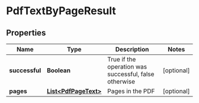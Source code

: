 
# PdfTextByPageResult

## Properties
Name | Type | Description | Notes
------------ | ------------- | ------------- | -------------
**successful** | **Boolean** | True if the operation was successful, false otherwise |  [optional]
**pages** | [**List&lt;PdfPageText&gt;**](PdfPageText.md) | Pages in the PDF |  [optional]



